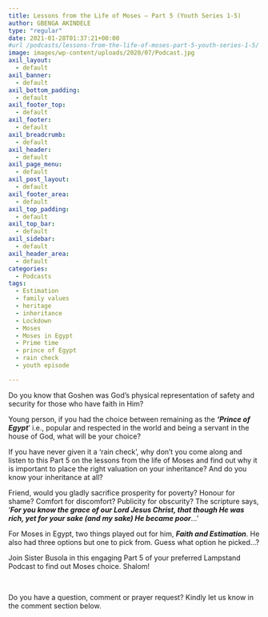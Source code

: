 ```yaml
---
title: Lessons from the Life of Moses – Part 5 (Youth Series 1-5)
author: GBENGA AKINDELE
type: "regular"
date: 2021-01-28T01:37:21+00:00
#url /podcasts/lessons-from-the-life-of-moses-part-5-youth-series-1-5/
image: images/wp-content/uploads/2020/07/Podcast.jpg
axil_layout:
  - default
axil_banner:
  - default
axil_bottom_padding:
  - default
axil_footer_top:
  - default
axil_footer:
  - default
axil_breadcrumb:
  - default
axil_header:
  - default
axil_page_menu:
  - default
axil_post_layout:
  - default
axil_footer_area:
  - default
axil_top_padding:
  - default
axil_top_bar:
  - default
axil_sidebar:
  - default
axil_header_area:
  - default
categories:
  - Podcasts
tags:
  - Estimation
  - family values
  - heritage
  - inheritance
  - Lockdown
  - Moses
  - Moses in Egypt
  - Prime time
  - prince of Egypt
  - rain check
  - youth episode

---
```

Do you know that Goshen was God&#8217;s physical representation of safety and security for those who have faith in Him?

Young person, if you had the choice between remaining as the **_&#8216;Prince of Egypt_**&#8216; i.e., popular and respected in the world and being a servant in the house of God, what will be your choice?

If you have never given it a ‘rain check’, why don’t you come along and listen to this Part 5 on the lessons from the life of Moses and find out why it is important to place the right valuation on your inheritance? And do you know your inheritance at all?

Friend, would you gladly sacrifice prosperity for poverty? Honour for shame? Comfort for discomfort? Publicity for obscurity? The scripture says, ‘**_For you know the grace of our Lord Jesus Christ, that though He was rich, yet for your sake (and my sake) He became poor_**…’

For Moses in Egypt, two things played out for him, **_Faith and Estimation_**. He also had three options but one to pick from. Guess what option he picked…?

Join Sister Busola in this engaging Part 5 of your preferred Lampstand Podcast to find out Moses choice. Shalom!



&nbsp;

Do you have a question, comment or prayer request? Kindly let us know in the comment section below.